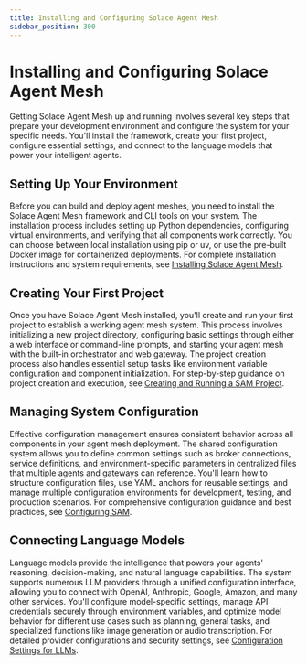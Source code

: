 ```yaml
---
title: Installing and Configuring Solace Agent Mesh
sidebar_position: 300
---
```


# Installing and Configuring Solace Agent Mesh

Getting Solace Agent Mesh up and running involves several key steps that prepare your development environment and configure the system for your specific needs. You'll install the framework, create your first project, configure essential settings, and connect to the language models that power your intelligent agents.

## Setting Up Your Environment

Before you can build and deploy agent meshes, you need to install the Solace Agent Mesh framework and CLI tools on your system. The installation process includes setting up Python dependencies, configuring virtual environments, and verifying that all components work correctly. You can choose between local installation using pip or uv, or use the pre-built Docker image for containerized deployments. For complete installation instructions and system requirements, see [Installing Solace Agent Mesh](installation.md).

## Creating Your First Project

Once you have Solace Agent Mesh installed, you'll create and run your first project to establish a working agent mesh system. This process involves initializing a new project directory, configuring basic settings through either a web interface or command-line prompts, and starting your agent mesh with the built-in orchestrator and web gateway. The project creation process also handles essential setup tasks like environment variable configuration and component initialization. For step-by-step guidance on project creation and execution, see [Creating and Running a SAM Project](run-sam.md).

## Managing System Configuration

Effective configuration management ensures consistent behavior across all components in your agent mesh deployment. The shared configuration system allows you to define common settings such as broker connections, service definitions, and environment-specific parameters in centralized files that multiple agents and gateways can reference. You'll learn how to structure configuration files, use YAML anchors for reusable settings, and manage multiple configuration environments for development, testing, and production scenarios. For comprehensive configuration guidance and best practices, see [Configuring SAM](configurations.md).

## Connecting Language Models

Language models provide the intelligence that powers your agents' reasoning, decision-making, and natural language capabilities. The system supports numerous LLM providers through a unified configuration interface, allowing you to connect with OpenAI, Anthropic, Google, Amazon, and many other services. You'll configure model-specific settings, manage API credentials securely through environment variables, and optimize model behavior for different use cases such as planning, general tasks, and specialized functions like image generation or audio transcription. For detailed provider configurations and security settings, see [Configuration Settings for LLMs](large_language_models.md).